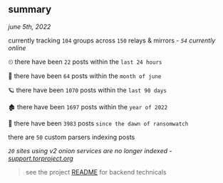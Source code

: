 
## summary
_june 5th, 2022_

currently tracking `104` groups across `150` relays & mirrors - _`54` currently online_

⏲ there have been `22` posts within the `last 24 hours`

🦈 there have been `64` posts within the `month of june`

🪐 there have been `1070` posts within the `last 90 days`

🏚 there have been `1697` posts within the `year of 2022`

🦕 there have been `3983` posts `since the dawn of ransomwatch`

there are `50` custom parsers indexing posts

_`20` sites using v2 onion services are no longer indexed - [support.torproject.org](https://support.torproject.org/onionservices/v2-deprecation/)_

> see the project [README](https://github.com/joshhighet/ransomwatch#ransomwatch--) for backend technicals
